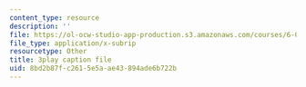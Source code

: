 ```yaml
---
content_type: resource
description: ''
file: https://ol-ocw-studio-app-production.s3.amazonaws.com/courses/6-042j-mathematics-for-computer-science-spring-2015/8bd2b87fc2615e5aae43894ade6b722b_bHvMYZvZp7Y.vtt
file_type: application/x-subrip
resourcetype: Other
title: 3play caption file
uid: 8bd2b87f-c261-5e5a-ae43-894ade6b722b
---
```

